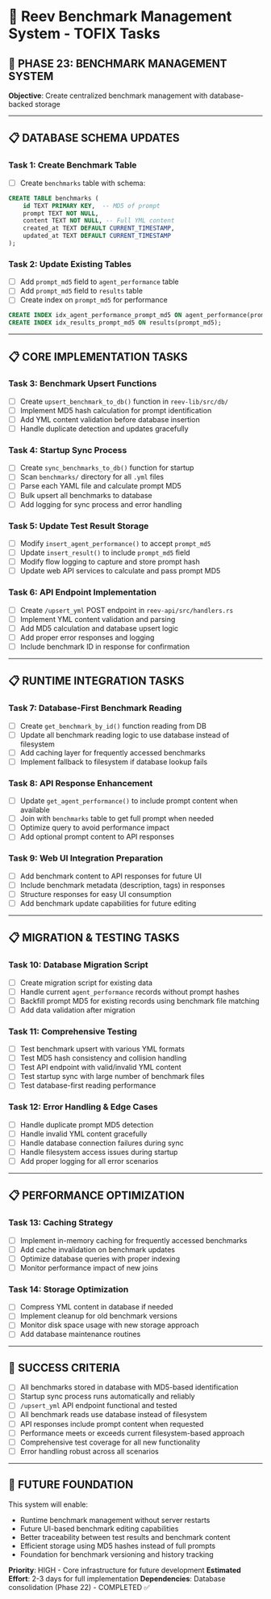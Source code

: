 # 🪸 Reev Benchmark Management System - TOFIX Tasks

## 🎯 **PHASE 23: BENCHMARK MANAGEMENT SYSTEM** 

**Objective**: Create centralized benchmark management with database-backed storage

---

## 📋 **DATABASE SCHEMA UPDATES**

### Task 1: Create Benchmark Table
- [ ] Create `benchmarks` table with schema:
```sql
CREATE TABLE benchmarks (
    id TEXT PRIMARY KEY,  -- MD5 of prompt
    prompt TEXT NOT NULL,
    content TEXT NOT NULL, -- Full YML content
    created_at TEXT DEFAULT CURRENT_TIMESTAMP,
    updated_at TEXT DEFAULT CURRENT_TIMESTAMP
);
```

### Task 2: Update Existing Tables
- [ ] Add `prompt_md5` field to `agent_performance` table
- [ ] Add `prompt_md5` field to `results` table  
- [ ] Create index on `prompt_md5` for performance
```sql
CREATE INDEX idx_agent_performance_prompt_md5 ON agent_performance(prompt_md5);
CREATE INDEX idx_results_prompt_md5 ON results(prompt_md5);
```

---

## 📋 **CORE IMPLEMENTATION TASKS**

### Task 3: Benchmark Upsert Functions
- [ ] Create `upsert_benchmark_to_db()` function in `reev-lib/src/db/`
- [ ] Implement MD5 hash calculation for prompt identification
- [ ] Add YML content validation before database insertion
- [ ] Handle duplicate detection and updates gracefully

### Task 4: Startup Sync Process
- [ ] Create `sync_benchmarks_to_db()` function for startup
- [ ] Scan `benchmarks/` directory for all `.yml` files
- [ ] Parse each YAML file and calculate prompt MD5
- [ ] Bulk upsert all benchmarks to database
- [ ] Add logging for sync process and error handling

### Task 5: Update Test Result Storage
- [ ] Modify `insert_agent_performance()` to accept `prompt_md5`
- [ ] Update `insert_result()` to include `prompt_md5` field
- [ ] Modify flow logging to capture and store prompt hash
- [ ] Update web API services to calculate and pass prompt MD5

### Task 6: API Endpoint Implementation
- [ ] Create `/upsert_yml` POST endpoint in `reev-api/src/handlers.rs`
- [ ] Implement YML content validation and parsing
- [ ] Add MD5 calculation and database upsert logic
- [ ] Add proper error responses and logging
- [ ] Include benchmark ID in response for confirmation

---

## 📋 **RUNTIME INTEGRATION TASKS**

### Task 7: Database-First Benchmark Reading
- [ ] Create `get_benchmark_by_id()` function reading from DB
- [ ] Update all benchmark reading logic to use database instead of filesystem
- [ ] Add caching layer for frequently accessed benchmarks
- [ ] Implement fallback to filesystem if database lookup fails

### Task 8: API Response Enhancement
- [ ] Update `get_agent_performance()` to include prompt content when available
- [ ] Join with `benchmarks` table to get full prompt when needed
- [ ] Optimize query to avoid performance impact
- [ ] Add optional prompt content to API responses

### Task 9: Web UI Integration Preparation
- [ ] Add benchmark content to API responses for future UI
- [ ] Include benchmark metadata (description, tags) in responses
- [ ] Structure responses for easy UI consumption
- [ ] Add benchmark update capabilities for future editing

---

## 📋 **MIGRATION & TESTING TASKS**

### Task 10: Database Migration Script
- [ ] Create migration script for existing data
- [ ] Handle current `agent_performance` records without prompt hashes
- [ ] Backfill prompt MD5 for existing records using benchmark file matching
- [ ] Add data validation after migration

### Task 11: Comprehensive Testing
- [ ] Test benchmark upsert with various YML formats
- [ ] Test MD5 hash consistency and collision handling
- [ ] Test API endpoint with valid/invalid YML content
- [ ] Test startup sync with large number of benchmark files
- [ ] Test database-first reading performance

### Task 12: Error Handling & Edge Cases
- [ ] Handle duplicate prompt MD5 detection
- [ ] Handle invalid YML content gracefully
- [ ] Handle database connection failures during sync
- [ ] Handle filesystem access issues during startup
- [ ] Add proper logging for all error scenarios

---

## 📋 **PERFORMANCE OPTIMIZATION**

### Task 13: Caching Strategy
- [ ] Implement in-memory caching for frequently accessed benchmarks
- [ ] Add cache invalidation on benchmark updates
- [ ] Optimize database queries with proper indexing
- [ ] Monitor performance impact of new joins

### Task 14: Storage Optimization
- [ ] Compress YML content in database if needed
- [ ] Implement cleanup for old benchmark versions
- [ ] Monitor disk space usage with new storage approach
- [ ] Add database maintenance routines

---

## 🎯 **SUCCESS CRITERIA**

- [ ] All benchmarks stored in database with MD5-based identification
- [ ] Startup sync process runs automatically and reliably
- [ ] `/upsert_yml` API endpoint functional and tested
- [ ] All benchmark reads use database instead of filesystem
- [ ] API responses include prompt content when requested
- [ ] Performance meets or exceeds current filesystem-based approach
- [ ] Comprehensive test coverage for all new functionality
- [ ] Error handling robust across all scenarios

---

## 🚀 **FUTURE FOUNDATION**

This system will enable:
- Runtime benchmark management without server restarts
- Future UI-based benchmark editing capabilities
- Better traceability between test results and benchmark content
- Efficient storage using MD5 hashes instead of full prompts
- Foundation for benchmark versioning and history tracking

**Priority**: HIGH - Core infrastructure for future development
**Estimated Effort**: 2-3 days for full implementation
**Dependencies**: Database consolidation (Phase 22) - COMPLETED ✅